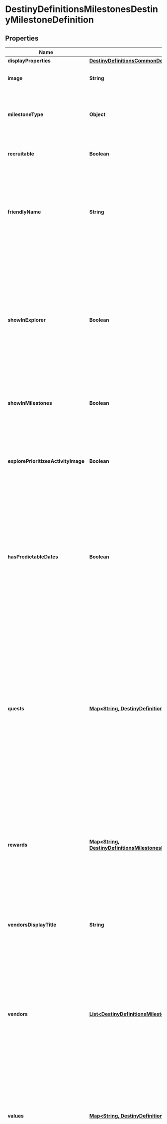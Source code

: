 
# DestinyDefinitionsMilestonesDestinyMilestoneDefinition

## Properties
Name | Type | Description | Notes
------------ | ------------- | ------------- | -------------
**displayProperties** | [**DestinyDefinitionsCommonDestinyDisplayPropertiesDefinition**](DestinyDefinitionsCommonDestinyDisplayPropertiesDefinition.md) |  |  [optional]
**image** | **String** | A custom image someone made just for the milestone. Isn&#39;t that special? |  [optional]
**milestoneType** | **Object** | An enumeration listing one of the possible types of milestones. Check out the DestinyMilestoneType enum for more info! |  [optional]
**recruitable** | **Boolean** | If True, then the Milestone has been integrated with BNet&#39;s recruiting feature. |  [optional]
**friendlyName** | **String** | If the milestone has a friendly identifier for association with other features - such as Recruiting - that identifier can be found here. This is \&quot;friendly\&quot; in that it looks better in a URL than whatever the identifier for the Milestone actually is. |  [optional]
**showInExplorer** | **Boolean** | If TRUE, this entry should be returned in the list of milestones for the \&quot;Explore Destiny\&quot; (i.e. new BNet homepage) features of Bungie.net (as long as the underlying event is active) Note that this is a property specifically used by BNet and the companion app for the \&quot;Live Events\&quot; feature of the front page/welcome view: it&#39;s not a reflection of what you see in-game. |  [optional]
**showInMilestones** | **Boolean** | Determines whether we&#39;ll show this Milestone in the user&#39;s personal Milestones list. |  [optional]
**explorePrioritizesActivityImage** | **Boolean** | If TRUE, \&quot;Explore Destiny\&quot; (the front page of BNet and the companion app) prioritize using the activity image over any overriding Quest or Milestone image provided. This unfortunate hack is brought to you by Trials of The Nine. |  [optional]
**hasPredictableDates** | **Boolean** | A shortcut for clients - and the server - to understand whether we can predict the start and end dates for this event. In practice, there are multiple ways that an event could have predictable date ranges, but not all events will be able to be predicted via any mechanism (for instance, events that are manually triggered on and off) |  [optional]
**quests** | [**Map&lt;String, DestinyDefinitionsMilestonesDestinyMilestoneQuestDefinition&gt;**](DestinyDefinitionsMilestonesDestinyMilestoneQuestDefinition.md) | The full set of possible Quests that give the overview of the Milestone event/activity in question. Only one of these can be active at a time for a given Conceptual Milestone, but many of them may be \&quot;available\&quot; for the user to choose from. (for instance, with Milestones you can choose from the three available Quests, but only one can be active at a time) Keyed by the quest item.  As of Forsaken (~September 2018), Quest-style Milestones are being removed for many types of activities. There will likely be further revisions to the Milestone concept in the future. |  [optional]
**rewards** | [**Map&lt;String, DestinyDefinitionsMilestonesDestinyMilestoneRewardCategoryDefinition&gt;**](DestinyDefinitionsMilestonesDestinyMilestoneRewardCategoryDefinition.md) | If this milestone can provide rewards, this will define the categories into which the individual reward entries are placed.  This is keyed by the Category&#39;s hash, which is only guaranteed to be unique within a given Milestone. |  [optional]
**vendorsDisplayTitle** | **String** | If you&#39;re going to show Vendors for the Milestone, you can use this as a localized \&quot;header\&quot; for the section where you show that vendor data. It&#39;ll provide a more context-relevant clue about what the vendor&#39;s role is in the Milestone. |  [optional]
**vendors** | [**List&lt;DestinyDefinitionsMilestonesDestinyMilestoneVendorDefinition&gt;**](DestinyDefinitionsMilestonesDestinyMilestoneVendorDefinition.md) | Sometimes, milestones will have rewards provided by Vendors. This definition gives the information needed to understand which vendors are relevant, the order in which they should be returned if order matters, and the conditions under which the Vendor is relevant to the user. |  [optional]
**values** | [**Map&lt;String, DestinyDefinitionsMilestonesDestinyMilestoneValueDefinition&gt;**](DestinyDefinitionsMilestonesDestinyMilestoneValueDefinition.md) | Sometimes, milestones will have arbitrary values associated with them that are of interest to us or to third party developers. This is the collection of those values&#39; definitions, keyed by the identifier of the value and providing useful definition information such as localizable names and descriptions for the value. |  [optional]
**isInGameMilestone** | **Boolean** | Some milestones are explicit objectives that you can see and interact with in the game. Some milestones are more conceptual, built by BNet to help advise you on activities and events that happen in-game but that aren&#39;t explicitly shown in game as Milestones. If this is TRUE, you can see this as a milestone in the game. If this is FALSE, it&#39;s an event or activity you can participate in, but you won&#39;t see it as a Milestone in the game&#39;s UI. |  [optional]
**activities** | [**List&lt;DestinyDefinitionsMilestonesDestinyMilestoneChallengeActivityDefinition&gt;**](DestinyDefinitionsMilestonesDestinyMilestoneChallengeActivityDefinition.md) | A Milestone can now be represented by one or more activities directly (without a backing Quest), and that activity can have many challenges, modifiers, and related to it. |  [optional]
**defaultOrder** | **Integer** |  |  [optional]
**hash** | **Integer** | The unique identifier for this entity. Guaranteed to be unique for the type of entity, but not globally.  When entities refer to each other in Destiny content, it is this hash that they are referring to. |  [optional]
**index** | **Integer** | The index of the entity as it was found in the investment tables. |  [optional]
**redacted** | **Boolean** | If this is true, then there is an entity with this identifier/type combination, but BNet is not yet allowed to show it. Sorry! |  [optional]



